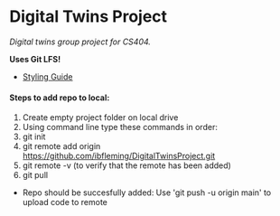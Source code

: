 # Digital Twins Project
*Digital twins group project for CS404.*

**Uses Git LFS!**

- [Styling Guide](https://github.com/Allar/ue5-style-guide?tab=readme-ov-file)

#### Steps to add repo to local:
1. Create empty project folder on local drive
2. Using command line type these commands in order:
3. git init
4. git remote add origin https://github.com/ibfleming/DigitalTwinsProject.git
5. git remote -v (to verify that the remote has been added)
6. git pull
- Repo should be succesfully added: Use 'git push -u origin main' to upload code to remote
